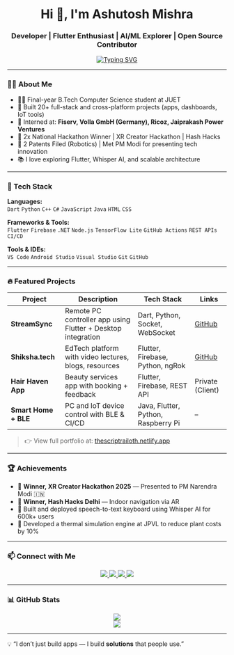<h1 align="center">Hi 👋, I'm Ashutosh Mishra</h1>
<h3 align="center">Developer | Flutter Enthusiast | AI/ML Explorer | Open Source Contributor</h3>

<p align="center">
  <a href="https://git.io/typing-svg"><img src="https://readme-typing-svg.demolab.com?font=Fira+Code&pause=1000&width=435&lines=Flutter+%7C+Android+%7C+Node.js+%7C+Python;Built+20%2B+real-world+projects+;Interned+at+Fiserv%2C+Volla+GmbH%2C+JPVL%2C+Ricoz+;Presented+to+the+PM+of+India+%F0%9F%87%AE%F0%9F%87%B3;+I+build+impactful+tech+that+ships!+%F0%9F%9A%80" alt="Typing SVG" /></a>
</p>

---

### 👨‍💻 About Me
- 🧑‍🎓 Final-year B.Tech Computer Science student at JUET
- 🧠 Built 20+ full-stack and cross-platform projects (apps, dashboards, IoT tools)
- 💼 Interned at: **Fiserv, Volla GmbH (Germany), Ricoz, Jaiprakash Power Ventures**
- 🥇 2x National Hackathon Winner | XR Creator Hackathon | Hash Hacks
- 🧾 2 Patents Filed (Robotics) | Met PM Modi for presenting tech innovation
- 📚 I love exploring Flutter, Whisper AI, and scalable architecture

---

### 🚀 Tech Stack
**Languages:**  
`Dart` `Python` `C++` `C#` `JavaScript` `Java` `HTML` `CSS`

**Frameworks & Tools:**  
`Flutter` `Firebase` `.NET` `Node.js` `TensorFlow Lite` `GitHub Actions` `REST APIs` `CI/CD`

**Tools & IDEs:**  
`VS Code` `Android Studio` `Visual Studio` `Git` `GitHub`

---

### 🔥 Featured Projects

| Project | Description | Tech Stack | Links |
|--------|-------------|------------|-------|
| **StreamSync** | Remote PC controller app using Flutter + Desktop integration | Dart, Python, Socket, WebSocket | [GitHub](https://github.com/TheScriptRailoth/stream-sync) |
| **Shiksha.tech** | EdTech platform with video lectures, blogs, resources | Flutter, Firebase, Python, ngRok | [GitHub](https://github.com/TheScriptRailoth/SHIKSHA.TECH) |
| **Hair Haven App** | Beauty services app with booking + feedback | Flutter, Firebase, REST API | Private (Client) |
| **Smart Home + BLE** | PC and IoT device control with BLE & CI/CD | Java, Flutter, Python, Raspberry Pi | – |

> 👉 View full portfolio at: [thescriptrailoth.netlify.app](https://thescriptrailoth.netlify.app/)

---

### 🏆 Achievements
- 🥇 **Winner, XR Creator Hackathon 2025** — Presented to PM Narendra Modi 🇮🇳
- 🥇 **Winner, Hash Hacks Delhi** — Indoor navigation via AR
- 🧪 Built and deployed speech-to-text keyboard using Whisper AI for 600k+ users
- 🧠 Developed a thermal simulation engine at JPVL to reduce plant costs by 10%

---

### 📫 Connect with Me

<p align="center">
  <a href="https://www.linkedin.com/in/thescriptrailoth/" target="_blank">
    <img src="https://img.shields.io/badge/LinkedIn-blue?style=for-the-badge&logo=linkedin" />
  </a>
  <a href="mailto:am3718440@gmail.com">
    <img src="https://img.shields.io/badge/Gmail-red?style=for-the-badge&logo=gmail&logoColor=white" />
  </a>
  <a href="https://github.com/TheScriptRailoth">
    <img src="https://img.shields.io/badge/GitHub-000?style=for-the-badge&logo=github" />
  </a>
  <a href="https://thescriptrailoth.hashnode.dev">
    <img src="https://img.shields.io/badge/Blog-black?style=for-the-badge&logo=hashnode" />
  </a>
</p>

---

### 📊 GitHub Stats

<p align="center">
  <img src="https://github-readme-stats.vercel.app/api?username=TheScriptRailoth&show_icons=true&theme=radical" />
  <br>
  <img src="https://github-readme-streak-stats.herokuapp.com/?user=TheScriptRailoth&theme=dark" />
</p>

---

💡 “I don’t just build apps — I build **solutions** that people use.”
